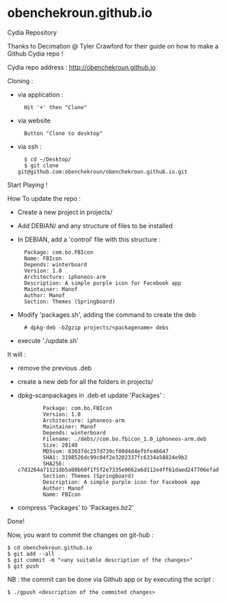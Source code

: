 # obenchekroun.github.io
Cydia Repository

Thanks to Decimation @ Tyler Crawford for their guide on how to make a Github Cydia repo !

Cydia repo address : http://obenchekroun.github.io

Cloning :
- via application :

		Hit '+' then "Clone"

- via website

		Button "Clone to desktop"

- via ssh :

		$ cd ~/Desktop/
		$ git clone git@github.com:obenchekroun/obenchekroun.github.io.git

Start Playing !

How To update the repo :
- Create a new project in projects/
- Add DEBIAN/ and any structure of files to be installed
- In DEBIAN, add a 'control' file with this structure :

		Package: com.bo.FBIcon
		Name: FBIcon
		Depends: winterboard
		Version: 1.0
		Architecture: iphoneos-arm
		Description: A simple purple icon for Facebook app 
		Maintainer: Manof
		Author: Manof
		Section: Themes (Springboard)

- Modify 'packages.sh', adding the command to create the deb
		
		# dpkg-deb -bZgzip projects/<packagename> debs

- execute './update.sh'


It will :
- remove the previous .deb
- create a new deb for all the folders in projects/
- dpkg-scanpackages in .deb et update 'Packages' :
			  
			  Package: com.bo.FBIcon
			  Version: 1.0
			  Architecture: iphoneos-arm
			  Maintainer: Manof
			  Depends: winterboard
			  Filename: ./debs//com.bo.fbicon_1.0_iphoneos-arm.deb
			  Size: 28148
			  MD5sum: 83037dc237d739cf80d4d4efbfe46647
			  SHA1: 3198526dc99c04f2e3202337fc6334a58824e9b2
			  SHA256: c7d3264a71121db5a08b60f1f5f2e7335e0662a6d112e4ff61daed247706efad
			  Section: Themes (Springboard)
			  Description: A simple purple icon for Facebook app
			  Author: Manof
			  Name: FBIcon

- compress 'Packages' to 'Packages.bz2'

Done!

Now, you want to commit the changes on git-hub :

	$ cd obenchekroun.github.io
	$ git add --all
	$ git commit -m "<any suitable description of the changes>"
	$ git push

NB : the commit can be done via Github app or by executing the script :

	$ ./gpush <description of the commited changes>

